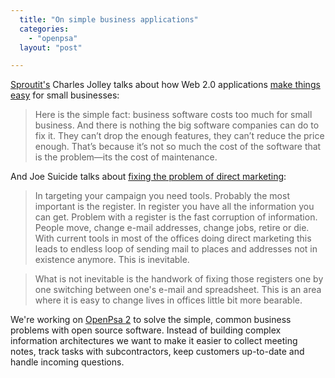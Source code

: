 ```yaml
---
  title: "On simple business applications"
  categories: 
    - "openpsa"
  layout: "post"

---
```

[Sproutit's][1] Charles Jolley talks about how Web 2.0 applications [make things easy][2] for small businesses:

> Here is the simple fact: business software costs too much for small business. And there is nothing the big software companies can do to fix it. They can’t drop the enough features, they can’t reduce the price enough. That’s because it’s not so much the cost of the software that is the problem—its the cost of maintenance.

And Joe Suicide talks about [fixing the problem of direct marketing][3]:

> In targeting your campaign you need tools. Probably the most important is the register. In register you have all the information you can get. Problem with a register is the fast corruption of information. People move, change e-mail addresses, change jobs, retire or die. With current tools in most of the offices doing direct marketing this leads to endless loop of sending mail to places and addresses not in existence anymore. This is inevitable.

> What is not inevitable is the handwork of fixing those registers one by one switching between one's e-mail and spreadsheet. This is an area where it is easy to change lives in offices little bit more bearable.

We're working on [OpenPsa 2][4] to solve the simple, common business problems with open source software. Instead of building complex information architectures we want to make it easier to collect meeting notes, track tasks with subcontractors, keep customers up-to-date and handle incoming questions.

[1]: http://www.sproutit.com/about
[2]: http://www.sproutit.com/articles/bigact/426
[3]: http://www.suicidesurfers.org/diaries/joe/direct-marketing.html
[4]: http://www.openpsa.org/
